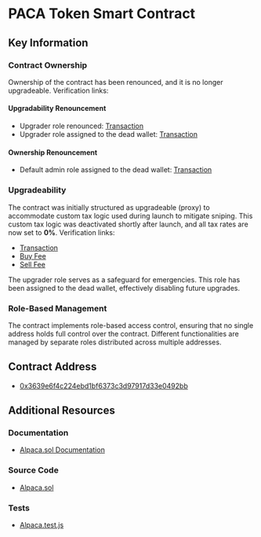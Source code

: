 # PACA Token Smart Contract

## Key Information

### Contract Ownership

Ownership of the contract has been renounced, and it is no longer upgradeable. Verification links:

#### Upgradability Renouncement

- Upgrader role renounced: [Transaction](https://basescan.org/tx/0xd824f19fbd2cc061c5458203c16abd74d18f33d65f96abc9d6208738fa68c879)
- Upgrader role assigned to the dead wallet: [Transaction](https://basescan.org/tx/0x726391230f03f2fc5ac02b1cc2cf485804b564b3e8ef544efe7f568b2c1a3872)

#### Ownership Renouncement

- Default admin role assigned to the dead wallet: [Transaction](https://basescan.org/tx/0x3db84cfacfceb3809f2449708f251c7b6e8b74dc10158fe824d7913ab969d649)

### Upgradeability

The contract was initially structured as upgradeable (proxy) to accommodate custom tax logic used during launch to mitigate sniping. This custom tax logic was deactivated shortly after launch, and all tax rates are now set to **0%**. Verification links:

- [Transaction](https://basescan.org/tx/0x5ac2dd8305305cc357461fa23d7dbc9fc83d4887c4a55df0332166ffb60bfde0)
- [Buy Fee](https://basescan.org/token/0x3639e6f4c224ebd1bf6373c3d97917d33e0492bb#readProxyContract#buyFee)
- [Sell Fee](https://basescan.org/token/0x3639e6f4c224ebd1bf6373c3d97917d33e0492bb#readProxyContract#sellFee)

The upgrader role serves as a safeguard for emergencies. This role has been assigned to the dead wallet, effectively disabling future upgrades.

### Role-Based Management

The contract implements role-based access control, ensuring that no single address holds full control over the contract. Different functionalities are managed by separate roles distributed across multiple addresses.

## Contract Address

- [0x3639e6f4c224ebd1bf6373c3d97917d33e0492bb](https://basescan.org/token/0x3639e6f4c224ebd1bf6373c3d97917d33e0492bb)

## Additional Resources

### Documentation

- [Alpaca.sol Documentation](./docs/Alpaca.md)

### Source Code

- [Alpaca.sol](./contracts/Alpaca.sol)

### Tests

- [Alpaca.test.js](./test/Alpaca.test.js)
